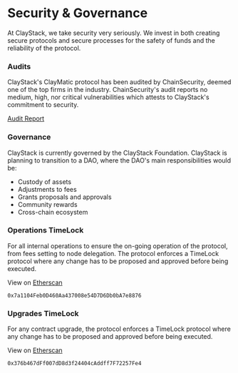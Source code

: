 # Security & Governance

At ClayStack, we take security very seriously. We invest in both creating secure protocols and secure processes for the safety of funds and the reliability of the protocol.

### Audits
ClayStack's ClayMatic protocol has been audited by ChainSecurity, deemed one of the top firms in the industry. ChainSecurity's audit reports no medium, high, nor critical vulnerabilities which attests to ClayStack's commitment to security.

[Audit Report](https://chainsecurity.com/security-audit/claystack-matic/)

### Governance

ClayStack is currently governed by the ClayStack Foundation. ClayStack is planning to transition to a DAO, where the DAO's main responsibilities would be:
- Custody of assets
- Adjustments to fees
- Grants proposals and approvals
- Community rewards
- Cross-chain ecosystem

### Operations TimeLock
For all internal operations to ensure the on-going operation of the protocol, from fees setting to node delegation. The protocol enforces a TimeLock protocol where any change has to be proposed and approved before being executed.

View on [Etherscan](https://etherscan.io/address/0x7a1104Feb0D460Aa437008e54D7D6Db0bA7e8876)

```
0x7a1104Feb0D460Aa437008e54D7D6Db0bA7e8876
```

### Upgrades TimeLock
For any contract upgrade, the protocol enforces a TimeLock protocol where any change has to be proposed and approved before being executed.

View on [Etherscan](https://etherscan.io/address/0x376b467dFf007dD8d3f24404cAddff7F72257Fe4)

```
0x376b467dFf007dD8d3f24404cAddff7F72257Fe4
```
